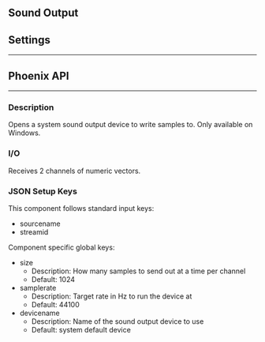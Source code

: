 ## Sound Output
## Settings
___
## Phoenix API
___
### Description

Opens a system sound output device to write samples to. Only available on Windows.

### I/O

Receives 2 channels of numeric vectors.

### JSON Setup Keys

This component follows standard input keys:
- sourcename
- streamid

Component specific global keys:
- size
    - Description: How many samples to send out at a time per channel
    - Default: 1024
- samplerate
    - Description: Target rate in Hz to run the device at
    - Default: 44100
- devicename
	- Description: Name of the sound output device to use
	- Default: system default device


